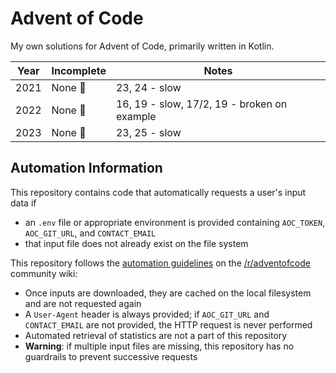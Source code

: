 # Advent of Code

My own solutions for Advent of Code, primarily written in Kotlin.

| Year | Incomplete | Notes                                       | 
|------|------------|---------------------------------------------|
| 2021 | None 🎉    | 23, 24 - slow                               |         
| 2022 | None 🎉    | 16, 19 - slow, 17/2, 19 - broken on example |
| 2023 | None 🎉    | 23, 25 - slow                               |         

## Automation Information

This repository contains code that automatically requests a user's input data if
* an `.env` file or appropriate environment is provided containing `AOC_TOKEN`, `AOC_GIT_URL`, and 
  `CONTACT_EMAIL`
* that input file does not already exist on the file system

This repository follows the [automation guidelines](https://www.reddit.com/r/adventofcode/wiki/faqs/automation)
on the [/r/adventofcode](https://www.reddit.com/r/adventofcode/) community wiki:
* Once inputs are downloaded, they are cached on the local filesystem and are not requested again
* A `User-Agent` header is always provided; if `AOC_GIT_URL` and `CONTACT_EMAIL` are not provided,
  the HTTP request is never performed
* Automated retrieval of statistics are not a part of this repository
* **Warning**: if multiple input files are missing, this repository has no guardrails to prevent 
  successive requests
